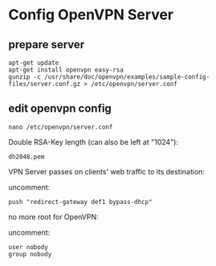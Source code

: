 # Config OpenVPN Server

## prepare server
    apt-get update
    apt-get install openvpn easy-rsa
    gunzip -c /usr/share/doc/openvpn/examples/sample-config-files/server.conf.gz > /etc/openvpn/server.conf

## edit openvpn config
    nano /etc/openvpn/server.conf
Double RSA-Key length (can also be left at "1024"):

    dh2048.pem
VPN Server passes on clients' web traffic to its destination:

uncomment:

    push "redirect-gateway def1 bypass-dhcp"
no more root for OpenVPN:

uncomment:

    user nobody 
    group nobody
